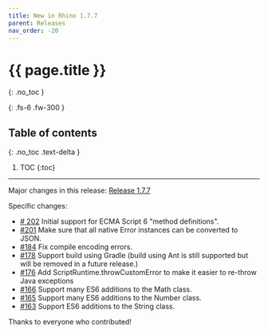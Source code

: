 ```yaml
---
title: New in Rhino 1.7.7
parent: Releases
nav_order: -20
---
```


# {{ page.title }}
{: .no_toc }

{: .fs-6 .fw-300 }

## Table of contents
{: .no_toc .text-delta }

1. TOC
{:toc}

---
Major changes in this release: [Release 1.7.7](https://github.com/mozilla/rhino/issues?q=milestone%3A%22Release+1.7.7%22+is%3Aclosed)

Specific changes:
- [# 202](https://github.com/mozilla/rhino/issues/202) Initial support for ECMA Script 6 "method definitions".
- [#201](https://github.com/mozilla/rhino/issues/201) Make sure that all native Error instances can be converted to JSON.
- [#184](https://github.com/mozilla/rhino/issues/184) Fix compile encoding errors.
- [#178](https://github.com/mozilla/rhino/issues/178) Support build using Gradle (build using Ant is still supported but will be removed in a future release.)
- [#176](https://github.com/mozilla/rhino/issues/176) Add ScriptRuntime.throwCustomError to make it easier to re-throw Java exceptions
- [#166](https://github.com/mozilla/rhino/issues/166) Support many ES6 additions to the Math class.
- [#165](https://github.com/mozilla/rhino/issues/165) Support many ES6 additions to the Number class.
- [#163](https://github.com/mozilla/rhino/issues/163) Support ES6 additions to the String class.

Thanks to everyone who contributed!
